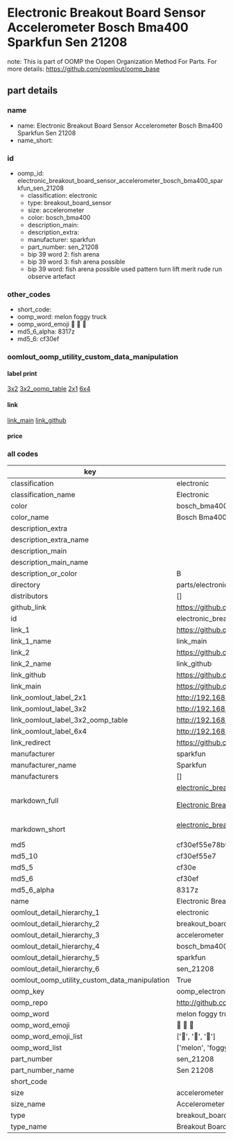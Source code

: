 # Electronic Breakout Board Sensor Accelerometer Bosch Bma400 Sparkfun Sen 21208  

note: This is part of OOMP the Oopen Organization Method For Parts. For more details: https://github.com/oomlout/oomp_base

##  part details
  







### name
* name: Electronic Breakout Board Sensor Accelerometer Bosch Bma400 Sparkfun Sen 21208
* name_short: 
### id
* oomp_id: electronic_breakout_board_sensor_accelerometer_bosch_bma400_sparkfun_sen_21208
  * classification: electronic
  * type: breakout_board_sensor
  * size: accelerometer
  * color: bosch_bma400
  * description_main: 
  * description_extra: 
  * manufacturer: sparkfun
  * part_number: sen_21208
  * bip 39 word 2: fish arena
  * bip 39 word 3: fish arena possible
  * bip 39 word: fish arena possible used pattern turn lift merit rude run observe artefact

### other_codes
* short_code: 
* oomp_word: melon foggy truck
* oomp_word_emoji :melon: :foggy: :truck:
* md5_6_alpha: 8317z
* md5_6: cf30ef






### oomlout_oomp_utility_custom_data_manipulation
#### label print
[3x2](http://192.168.1.245:1112/?label=oomp%208317z)
[3x2_oomp_table](http://192.168.1.108:1112/?label=oomp%208317z)
[2x1](http://192.168.1.242:1112/?label=oomp%208317z)
[6x4](http://192.168.1.55:1112/?label=oomp%208317z)    

#### link

[link_main](https://github.com/oomlout/oomlout_oomp_version_1_messy/tree/main/parts/electronic_breakout_board_sensor_accelerometer_bosch_bma400_sparkfun_sen_21208) [link_github](https://github.com/oomlout/oomlout_oomp_version_1_messy/tree/main/parts/electronic_breakout_board_sensor_accelerometer_bosch_bma400_sparkfun_sen_21208)                             

#### price







### all codes 
| key | value |  
| --- | --- |  
| classification | electronic |  
| classification_name | Electronic |  
| color | bosch_bma400 |  
| color_name | Bosch Bma400 |  
| description_extra |  |  
| description_extra_name |  |  
| description_main |  |  
| description_main_name |  |  
| description_or_color | B  |  
| directory | parts/electronic_breakout_board_sensor_accelerometer_bosch_bma400_sparkfun_sen_21208 |  
| distributors | [] |  
| github_link | https://github.com/oomlout/oomlout_oomp_part_src/tree/main/parts/electronic_breakout_board_sensor_accelerometer_bosch_bma400_sparkfun_sen_21208 |  
| id | electronic_breakout_board_sensor_accelerometer_bosch_bma400_sparkfun_sen_21208 |  
| link_1 | https://github.com/oomlout/oomlout_oomp_version_1_messy/tree/main/parts/electronic_breakout_board_sensor_accelerometer_bosch_bma400_sparkfun_sen_21208 |  
| link_1_name | link_main |  
| link_2 | https://github.com/oomlout/oomlout_oomp_version_1_messy/tree/main/parts/electronic_breakout_board_sensor_accelerometer_bosch_bma400_sparkfun_sen_21208 |  
| link_2_name | link_github |  
| link_github | https://github.com/oomlout/oomlout_oomp_version_1_messy/tree/main/parts/electronic_breakout_board_sensor_accelerometer_bosch_bma400_sparkfun_sen_21208 |  
| link_main | https://github.com/oomlout/oomlout_oomp_version_1_messy/tree/main/parts/electronic_breakout_board_sensor_accelerometer_bosch_bma400_sparkfun_sen_21208 |  
| link_oomlout_label_2x1 | http://192.168.1.242:1112/?label=oomp%208317z |  
| link_oomlout_label_3x2 | http://192.168.1.245:1112/?label=oomp%208317z |  
| link_oomlout_label_3x2_oomp_table | http://192.168.1.108:1112/?label=oomp%208317z |  
| link_oomlout_label_6x4 | http://192.168.1.55:1112/?label=oomp%208317z |  
| link_redirect | https://github.com/oomlout/oomlout_oomp_version_1_messy/tree/main/parts/electronic_breakout_board_sensor_accelerometer_bosch_bma400_sparkfun_sen_21208 |  
| manufacturer | sparkfun |  
| manufacturer_name | Sparkfun |  
| manufacturers | [] |  
| markdown_full | [electronic_breakout_board_sensor_accelerometer_bosch_bma400_sparkfun_sen_21208](none)<br>[](none)<br>[Electronic Breakout Board Sensor Accelerometer Bosch Bma400 Sparkfun Sen 21208](none)<br><br> |  
| markdown_short | [electronic_breakout_board_sensor_accelerometer_bosch_bma400_sparkfun_sen_21208](none)<br><br> |  
| md5 | cf30ef55e78b902fab50aefd5102dabd |  
| md5_10 | cf30ef55e7 |  
| md5_5 | cf30e |  
| md5_6 | cf30ef |  
| md5_6_alpha | 8317z |  
| name | Electronic Breakout Board Sensor Accelerometer Bosch Bma400 Sparkfun Sen 21208 |  
| oomlout_detail_hierarchy_1 | electronic |  
| oomlout_detail_hierarchy_2 | breakout_board_sensor |  
| oomlout_detail_hierarchy_3 | accelerometer |  
| oomlout_detail_hierarchy_4 | bosch_bma400 |  
| oomlout_detail_hierarchy_5 | sparkfun |  
| oomlout_detail_hierarchy_6 | sen_21208 |  
| oomlout_oomp_utility_custom_data_manipulation | True |  
| oomp_key | oomp_electronic_breakout_board_sensor_accelerometer_bosch_bma400_sparkfun_sen_21208 |  
| oomp_repo | http://github.com/oomlout/oomlout_oomp_source_electronic_breakout_board_sensor_accelerometer_bosch_bma400_sparkfun_sen_21208 |  
| oomp_word | melon foggy truck |  
| oomp_word_emoji | :melon: :foggy: :truck: |  
| oomp_word_emoji_list | [':melon:', ':foggy:', ':truck:'] |  
| oomp_word_list | ['melon', 'foggy', 'truck'] |  
| part_number | sen_21208 |  
| part_number_name | Sen 21208 |  
| short_code |  |  
| size | accelerometer |  
| size_name | Accelerometer |  
| type | breakout_board_sensor |  
| type_name | Breakout Board Sensor |  
